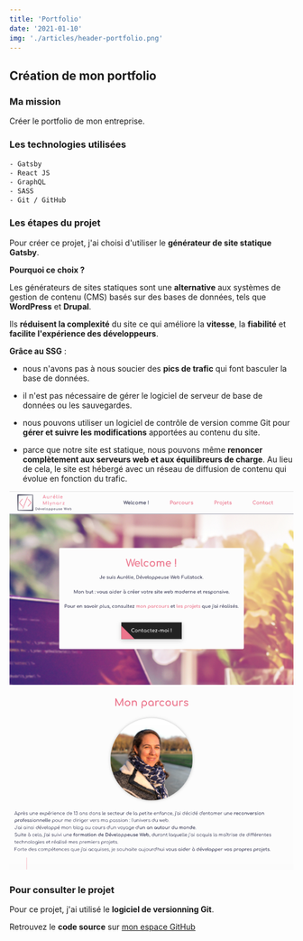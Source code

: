 ```yaml
---
title: 'Portfolio'
date: '2021-01-10'
img: './articles/header-portfolio.png'
---
```

## Création de mon portfolio

### Ma mission
Créer le portfolio de mon entreprise.

### Les technologies utilisées
    - Gatsby
    - React JS 
    - GraphQL
    - SASS
    - Git / GitHub

### Les étapes du projet
Pour créer ce projet, j'ai choisi d'utiliser le **générateur de site statique Gatsby**. 

**Pourquoi ce choix ?**

Les générateurs de sites statiques sont une **alternative** aux systèmes de gestion de contenu (CMS) basés sur des bases de données, tels que **WordPress** et **Drupal**. 

Ils **réduisent la complexité** du site ce qui améliore la **vitesse**, la **fiabilité** et **facilite l'expérience des développeurs**. 

**Grâce au SSG** :

* nous n'avons pas à nous soucier des **pics de trafic** qui font basculer la base de données.

* il n'est pas nécessaire de gérer le logiciel de serveur de base de données ou les sauvegardes.

* nous pouvons utiliser un logiciel de contrôle de version comme Git pour **gérer et suivre les modifications** apportées au contenu du site.

* parce que notre site est statique, nous pouvons même **renoncer complètement aux serveurs web et aux équilibreurs de charge**. Au lieu de cela, le site est hébergé avec un réseau de diffusion de contenu qui évolue en fonction du trafic.

![Site vitrine](./img-portfolio/accueil-portfolio.png)

### Pour consulter le projet
Pour ce projet, j'ai utilisé le **logiciel de versionning Git**.

Retrouvez le **code source** sur [mon espace GitHub](https://github.com/Lilimly/portfolio "Code source de mon portfolio")